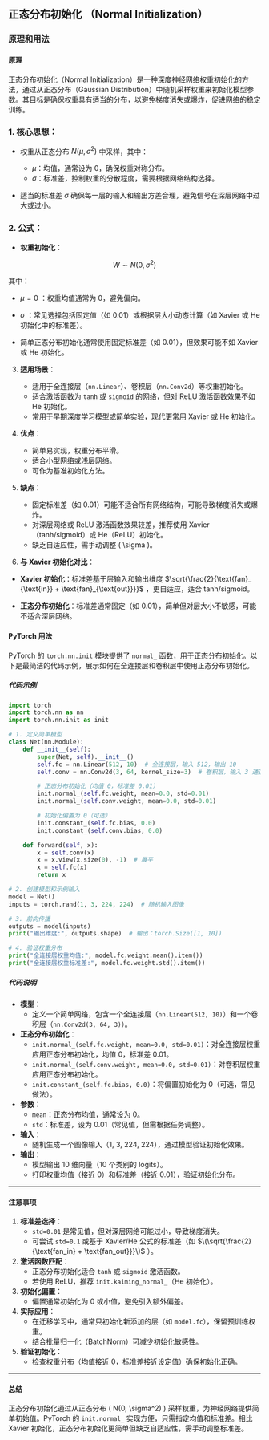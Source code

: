 ## 正态分布初始化 （Normal Initialization）
### 原理和用法

#### **原理**
正态分布初始化（Normal Initialization）是一种深度神经网络权重初始化的方法，通过从正态分布（Gaussian Distribution）中随机采样权重来初始化模型参数。其目标是确保权重具有适当的分布，以避免梯度消失或爆炸，促进网络的稳定训练。



### 1. 核心思想：

* 权重从正态分布 $N(\mu, \sigma^2)$ 中采样，其中：

  * $\mu$：均值，通常设为 0，确保权重对称分布。
  * $\sigma$：标准差，控制权重的分散程度，需要根据网络结构选择。

* 适当的标准差 $\sigma$ 确保每一层的输入和输出方差合理，避免信号在深层网络中过大或过小。



### 2. 公式：

* **权重初始化**：

$$
W \sim N(0, \sigma^2)
$$

  其中：

  * $\mu = 0$ ：权重均值通常为 0，避免偏向。
  * $\sigma$ ：常见选择包括固定值（如 0.01）或根据层大小动态计算（如 Xavier 或 He 初始化中的标准差）。

* 简单正态分布初始化通常使用固定标准差（如 0.01），但效果可能不如 Xavier 或 He 初始化。




3. **适用场景**：
   - 适用于全连接层（`nn.Linear`）、卷积层（`nn.Conv2d`）等权重初始化。
   - 适合激活函数为 `tanh` 或 `sigmoid` 的网络，但对 ReLU 激活函数效果不如 He 初始化。
   - 常用于早期深度学习模型或简单实验，现代更常用 Xavier 或 He 初始化。

4. **优点**：
   - 简单易实现，权重分布平滑。
   - 适合小型网络或浅层网络。
   - 可作为基准初始化方法。

5. **缺点**：
   - 固定标准差（如 0.01）可能不适合所有网络结构，可能导致梯度消失或爆炸。
   - 对深层网络或 ReLU 激活函数效果较差，推荐使用 Xavier（tanh/sigmoid）或 He（ReLU）初始化。
   - 缺乏自适应性，需手动调整 \( \sigma \)。

6. **与 Xavier 初始化对比**：

* **Xavier 初始化**：标准差基于层输入和输出维度 $\sqrt{\frac{2}{\text{fan}_ {\text{in}} + \text{fan}_{\text{out}}}}$ ，更自适应，适合 tanh/sigmoid。

* **正态分布初始化**：标准差通常固定（如 0.01），简单但对层大小不敏感，可能不适合深层网络。



#### **PyTorch 用法**
PyTorch 的 `torch.nn.init` 模块提供了 `normal_` 函数，用于正态分布初始化。以下是最简洁的代码示例，展示如何在全连接层和卷积层中使用正态分布初始化。

##### **代码示例**
```python
import torch
import torch.nn as nn
import torch.nn.init as init

# 1. 定义简单模型
class Net(nn.Module):
    def __init__(self):
        super(Net, self).__init__()
        self.fc = nn.Linear(512, 10)  # 全连接层，输入 512，输出 10
        self.conv = nn.Conv2d(3, 64, kernel_size=3)  # 卷积层，输入 3 通道，输出 64 通道

        # 正态分布初始化（均值 0，标准差 0.01）
        init.normal_(self.fc.weight, mean=0.0, std=0.01)
        init.normal_(self.conv.weight, mean=0.0, std=0.01)

        # 初始化偏置为 0（可选）
        init.constant_(self.fc.bias, 0.0)
        init.constant_(self.conv.bias, 0.0)

    def forward(self, x):
        x = self.conv(x)
        x = x.view(x.size(0), -1)  # 展平
        x = self.fc(x)
        return x

# 2. 创建模型和示例输入
model = Net()
inputs = torch.rand(1, 3, 224, 224)  # 随机输入图像

# 3. 前向传播
outputs = model(inputs)
print("输出维度:", outputs.shape)  # 输出：torch.Size([1, 10])

# 4. 验证权重分布
print("全连接层权重均值:", model.fc.weight.mean().item())
print("全连接层权重标准差:", model.fc.weight.std().item())
```

##### **代码说明**
- **模型**：
  - 定义一个简单网络，包含一个全连接层（`nn.Linear(512, 10)`）和一个卷积层（`nn.Conv2d(3, 64, 3)`）。
- **正态分布初始化**：
  - `init.normal_(self.fc.weight, mean=0.0, std=0.01)`：对全连接层权重应用正态分布初始化，均值 0，标准差 0.01。
  - `init.normal_(self.conv.weight, mean=0.0, std=0.01)`：对卷积层权重应用正态分布初始化。
  - `init.constant_(self.fc.bias, 0.0)`：将偏置初始化为 0（可选，常见做法）。
- **参数**：
  - `mean`：正态分布均值，通常设为 0。
  - `std`：标准差，设为 0.01（常见值，但需根据任务调整）。
- **输入**：
  - 随机生成一个图像输入（1, 3, 224, 224），通过模型验证初始化效果。
- **输出**：
  - 模型输出 10 维向量（10 个类别的 logits）。
  - 打印权重均值（接近 0）和标准差（接近 0.01），验证初始化分布。

---

#### **注意事项**
1. **标准差选择**：
   - `std=0.01` 是常见值，但对深层网络可能过小，导致梯度消失。
   - 可尝试 `std=0.1` 或基于 Xavier/He 公式的标准差（如 $\(\sqrt{\frac{2}{\text{fan_in} + \text{fan_out}}}\)$ ）。
2. **激活函数匹配**：
   - 正态分布初始化适合 `tanh` 或 `sigmoid` 激活函数。
   - 若使用 ReLU，推荐 `init.kaiming_normal_`（He 初始化）。
3. **初始化偏置**：
   - 偏置通常初始化为 0 或小值，避免引入额外偏差。
4. **实际应用**：
   - 在迁移学习中，通常只初始化新添加的层（如 `model.fc`），保留预训练权重。
   - 结合批量归一化（BatchNorm）可减少初始化敏感性。
5. **验证初始化**：
   - 检查权重分布（均值接近 0，标准差接近设定值）确保初始化正确。

---

#### **总结**
正态分布初始化通过从正态分布 \( N(0, \sigma^2) \) 采样权重，为神经网络提供简单初始值。PyTorch 的 `init.normal_` 实现方便，只需指定均值和标准差。相比 Xavier 初始化，正态分布初始化更简单但缺乏自适应性，需手动调整标准差。
